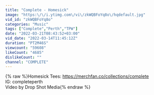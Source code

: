 ```yaml
---
title: "Complete - Homesick"
image: "https:\/\/i.ytimg.com\/vi\/zkWQBFoYq8o\/hqdefault.jpg"
vid_id: "zkWQBFoYq8o"
categories: "Music"
tags: ["Complete","Perth","TPW"]
date: "2022-03-21T08:43:52+03:00"
vid_date: "2022-03-14T11:45:12Z"
duration: "PT2M46S"
viewcount: "59608"
likeCount: "4685"
dislikeCount: ""
channel: "COMPLETE"
---
```

{% raw %}Homesick Tees: <a rel="nofollow" target="blank" href="https://merchfan.co/collections/complete">https://merchfan.co/collections/complete</a><br />IG: completeperth <br />Video by Drop Shot Media{% endraw %}
